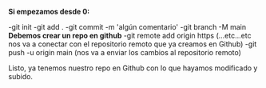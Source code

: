 **Si empezamos desde 0:**

-git init
-git add .
-git commit -m 'algún comentario'
-git branch -M main
**Debemos crear un repo en github**
-git remote add origin https (...etc...etc nos va a conectar con el repositorio remoto que ya creamos en Github)
-git push -u origin main (nos va a enviar los cambios al repositorio remoto)


Listo, ya tenemos nuestro repo en Github con lo que hayamos modificado y subido.
